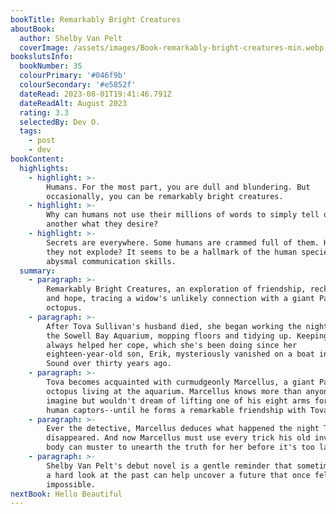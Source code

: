 ```yaml
---
bookTitle: Remarkably Bright Creatures
aboutBook:
  author: Shelby Van Pelt
  coverImage: /assets/images/Book-remarkably-bright-creatures-min.webp
bookslutsInfo:
  bookNumber: 35
  colourPrimary: '#046f9b'
  colourSecondary: '#e5852f'
  dateRead: 2023-08-01T19:41:46.791Z
  dateReadAlt: August 2023
  rating: 3.3
  selectedBy: Dev O.
  tags:
    - post
    - dev
bookContent:
  highlights:
    - highlight: >-
        Humans. For the most part, you are dull and blundering. But
        occasionally, you can be remarkably bright creatures.
    - highlight: >-
        Why can humans not use their millions of words to simply tell one
        another what they desire?
    - highlight: >-
        Secrets are everywhere. Some humans are crammed full of them. How do
        they not explode? It seems to be a hallmark of the human species:
        abysmal communication skills.
  summary:
    - paragraph: >-
        Remarkably Bright Creatures, an exploration of friendship, reckoning,
        and hope, tracing a widow's unlikely connection with a giant Pacific
        octopus.
    - paragraph: >-
        After Tova Sullivan's husband died, she began working the night shift at
        the Sowell Bay Aquarium, mopping floors and tidying up. Keeping busy has
        always helped her cope, which she's been doing since her
        eighteen-year-old son, Erik, mysteriously vanished on a boat in Puget
        Sound over thirty years ago.
    - paragraph: >-
        Tova becomes acquainted with curmudgeonly Marcellus, a giant Pacific
        octopus living at the aquarium. Marcellus knows more than anyone can
        imagine but wouldn't dream of lifting one of his eight arms for his
        human captors--until he forms a remarkable friendship with Tova.
    - paragraph: >-
        Ever the detective, Marcellus deduces what happened the night Tova's son
        disappeared. And now Marcellus must use every trick his old invertebrate
        body can muster to unearth the truth for her before it's too late.
    - paragraph: >-
        Shelby Van Pelt's debut novel is a gentle reminder that sometimes taking
        a hard look at the past can help uncover a future that once felt
        impossible.
nextBook: Hello Beautiful
---
```


